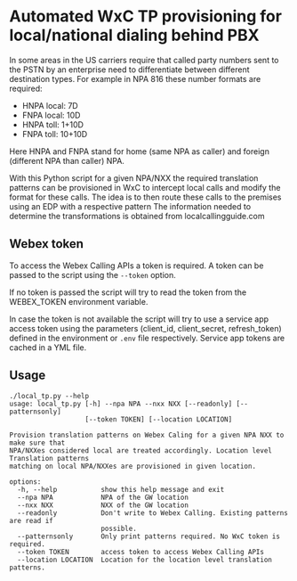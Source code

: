 # Automated WxC TP provisioning for local/national dialing behind PBX

In some areas in the US carriers require that called party numbers sent to the PSTN by an enterprise need to
differentiate between different destination types. For example in NPA 816 these number formats are required:

* HNPA local: 7D
* FNPA local: 10D
* HNPA toll: 1+10D
* FNPA toll: 10+10D

Here HNPA and FNPA stand for home (same NPA as caller) and foreign (different NPA than caller) NPA.

With this Python script for a given NPA/NXX the required translation patterns can be provisioned in WxC to intercept
local calls and modify the format for these calls. The idea is to then route these calls to the premises using an EDP
with a respective pattern
The information needed to determine the transformations is obtained from localcallingguide.com

## Webex token

To access the Webex Calling APIs a token is required. A token can be passed to the script using the `--token` option.

If no token is passed the script will try to read the token from the WEBEX_TOKEN environment variable.

In case the token is not available the script will try to use a service app access token using the parameters 
(client_id, client_secret, refresh_token) defined in the environment or `.env` file respectively. Service app tokens 
are cached in a YML file.

## Usage

    ./local_tp.py --help
    usage: local_tp.py [-h] --npa NPA --nxx NXX [--readonly] [--patternsonly]
                       [--token TOKEN] [--location LOCATION]
    
    Provision translation patterns on Webex Caling for a given NPA NXX to make sure that
    NPA/NXXes considered local are treated accordingly. Location level Translation patterns
    matching on local NPA/NXXes are provisioned in given location.
    
    options:
      -h, --help           show this help message and exit
      --npa NPA            NPA of the GW location
      --nxx NXX            NXX of the GW location
      --readonly           Don't write to Webex Calling. Existing patterns are read if
                           possible.
      --patternsonly       Only print patterns required. No WxC token is required.
      --token TOKEN        access token to access Webex Calling APIs
      --location LOCATION  Location for the location level translation patterns.
